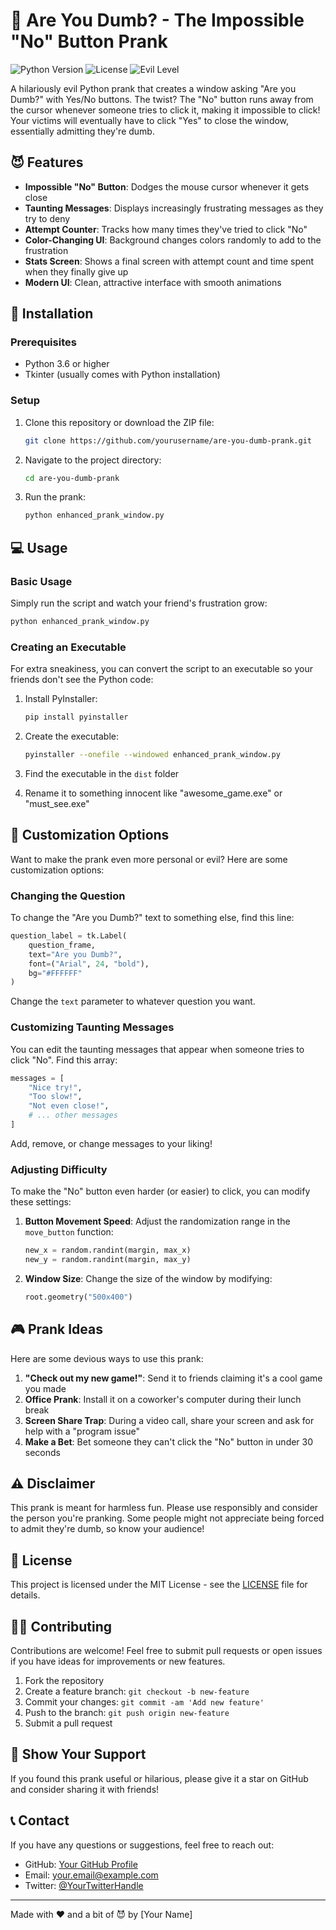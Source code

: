 # 🤡 Are You Dumb? - The Impossible "No" Button Prank

![Python Version](https://img.shields.io/badge/python-3.6%2B-blue)
![License](https://img.shields.io/badge/license-MIT-green)
![Evil Level](https://img.shields.io/badge/evil%20level-maximum-red)

A hilariously evil Python prank that creates a window asking "Are you Dumb?" with Yes/No buttons. The twist? The "No" button runs away from the cursor whenever someone tries to click it, making it impossible to click! Your victims will eventually have to click "Yes" to close the window, essentially admitting they're dumb.


## 😈 Features

- **Impossible "No" Button**: Dodges the mouse cursor whenever it gets close
- **Taunting Messages**: Displays increasingly frustrating messages as they try to deny
- **Attempt Counter**: Tracks how many times they've tried to click "No"
- **Color-Changing UI**: Background changes colors randomly to add to the frustration
- **Stats Screen**: Shows a final screen with attempt count and time spent when they finally give up
- **Modern UI**: Clean, attractive interface with smooth animations

## 🚀 Installation

### Prerequisites
- Python 3.6 or higher
- Tkinter (usually comes with Python installation)

### Setup

1. Clone this repository or download the ZIP file:
   ```bash
   git clone https://github.com/yourusername/are-you-dumb-prank.git
   ```

2. Navigate to the project directory:
   ```bash
   cd are-you-dumb-prank
   ```

3. Run the prank:
   ```bash
   python enhanced_prank_window.py
   ```

## 💻 Usage

### Basic Usage

Simply run the script and watch your friend's frustration grow:

```bash
python enhanced_prank_window.py
```

### Creating an Executable

For extra sneakiness, you can convert the script to an executable so your friends don't see the Python code:

1. Install PyInstaller:
   ```bash
   pip install pyinstaller
   ```

2. Create the executable:
   ```bash
   pyinstaller --onefile --windowed enhanced_prank_window.py
   ```

3. Find the executable in the `dist` folder

4. Rename it to something innocent like "awesome_game.exe" or "must_see.exe"

## 🔧 Customization Options

Want to make the prank even more personal or evil? Here are some customization options:

### Changing the Question

To change the "Are you Dumb?" text to something else, find this line:
```python
question_label = tk.Label(
    question_frame, 
    text="Are you Dumb?", 
    font=("Arial", 24, "bold"),
    bg="#FFFFFF"
)
```

Change the `text` parameter to whatever question you want.

### Customizing Taunting Messages

You can edit the taunting messages that appear when someone tries to click "No". Find this array:

```python
messages = [
    "Nice try!",
    "Too slow!",
    "Not even close!",
    # ... other messages
]
```

Add, remove, or change messages to your liking!

### Adjusting Difficulty

To make the "No" button even harder (or easier) to click, you can modify these settings:

1. **Button Movement Speed**: Adjust the randomization range in the `move_button` function:
   ```python
   new_x = random.randint(margin, max_x)
   new_y = random.randint(margin, max_y)
   ```

2. **Window Size**: Change the size of the window by modifying:
   ```python
   root.geometry("500x400")
   ```

## 🎮 Prank Ideas

Here are some devious ways to use this prank:

1. **"Check out my new game!"**: Send it to friends claiming it's a cool game you made
2. **Office Prank**: Install it on a coworker's computer during their lunch break
3. **Screen Share Trap**: During a video call, share your screen and ask for help with a "program issue"
4. **Make a Bet**: Bet someone they can't click the "No" button in under 30 seconds

## ⚠️ Disclaimer

This prank is meant for harmless fun. Please use responsibly and consider the person you're pranking. Some people might not appreciate being forced to admit they're dumb, so know your audience!

## 📝 License

This project is licensed under the MIT License - see the [LICENSE](LICENSE) file for details.

## 🙋‍♀️ Contributing

Contributions are welcome! Feel free to submit pull requests or open issues if you have ideas for improvements or new features.

1. Fork the repository
2. Create a feature branch: `git checkout -b new-feature`
3. Commit your changes: `git commit -am 'Add new feature'`
4. Push to the branch: `git push origin new-feature`
5. Submit a pull request

## 🌟 Show Your Support

If you found this prank useful or hilarious, please give it a star on GitHub and consider sharing it with friends!

## 📞 Contact

If you have any questions or suggestions, feel free to reach out:

- GitHub: [Your GitHub Profile](https://github.com/yourusername)
- Email: your.email@example.com
- Twitter: [@YourTwitterHandle](https://twitter.com/yourtwitterhandle)

---

Made with ❤️ and a bit of 😈 by [Your Name] 
